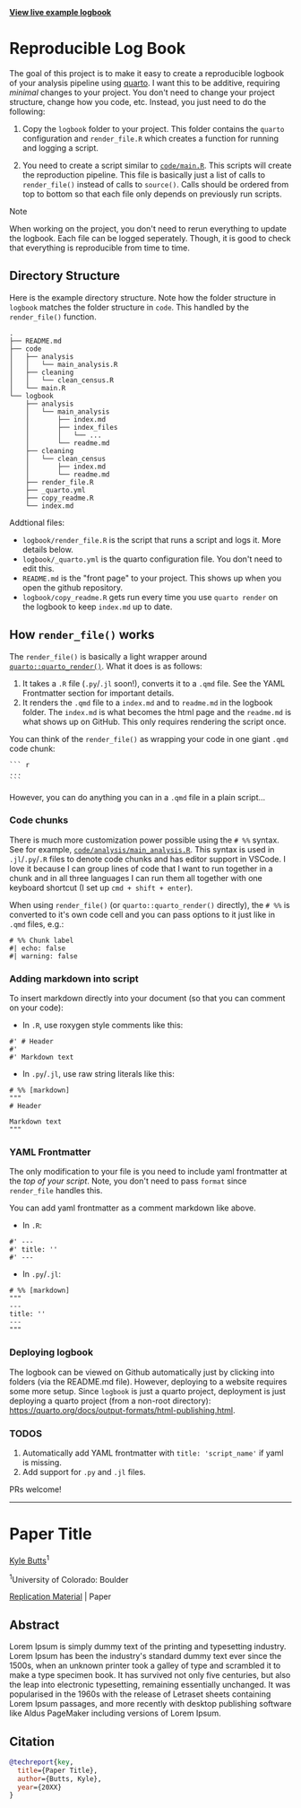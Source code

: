 <div class="center">
  <a href='https://kylebutts.github.io/repro_project'><b>View live example logbook</b></a>
</div>

# Reproducible Log Book

The goal of this project is to make it easy to create a reproducible logbook of your analysis pipeline using [quarto](https://quarto.org/). I want this to be additive, requiring *minimal* changes to your project. You don't need to change your project structure, change how you code, etc. Instead, you just need to do the following:

1. Copy the `logbook` folder to your project. This folder contains the `quarto` configuration and `render_file.R` which creates a function for running and logging a script. 

2. You need to create a script similar to [`code/main.R`](https://github.com/kylebutts/repro_project/blob/main/code/main.R). This scripts will create the reproduction pipeline. This file is basically just a list of calls to `render_file()` instead of calls to `source()`. Calls should be ordered from top to bottom so that each file only depends on previously run scripts. 

>[!NOTE]
> When working on the project, you don't need to rerun everything to update the logbook. Each file can be logged seperately. Though, it is good to check that everything is reproducible from time to time. 


## Directory Structure

Here is the example directory structure. Note how the folder structure in `logbook` matches the folder structure in `code`. This handled by the `render_file()` function. 

```
.
├── README.md
├── code
│   ├── analysis
│   │   └── main_analysis.R
│   ├── cleaning
│   │   └── clean_census.R
│   └── main.R
└── logbook
    ├── analysis
    │   └── main_analysis
    │       ├── index.md
    │       ├── index_files
    │       │   └── ...
    │       └── readme.md
    ├── cleaning
    │   └── clean_census
    │       ├── index.md
    │       └── readme.md
    ├── render_file.R
    ├── _quarto.yml
    ├── copy_readme.R
    └── index.md
```

Addtional files:
- `logbook/render_file.R` is the script that runs a script and logs it. More details below.
- `logbook/_quarto.yml` is the quarto configuration file. You don't need to edit this.
- `README.md` is the "front page" to your project. This shows up when you open the github repository. 
- `logbook/copy_readme.R` gets run every time you use `quarto render` on the logbook to keep `index.md` up to date.


## How `render_file()` works

The `render_file()` is basically a light wrapper around [`quarto::quarto_render()`](https://quarto.org/docs/prerelease/1.4/script.html). What it does is as follows:

1. It takes a `.R` file (`.py`/`.jl` soon!), converts it to a `.qmd` file. See the YAML Frontmatter section for important details.
2. It renders the `.qmd` file to a `index.md` and to `readme.md` in the logbook folder. The `index.md` is what becomes the html page and the `readme.md` is what shows up on GitHub. This only requires rendering the script once.

You can think of the `render_file()` as wrapping your code in one giant `.qmd` code chunk: 
`````
``` r
...
```
`````

However, you can do anything you can in a `.qmd` file in a plain script... 

### Code chunks

There is much more customization power possible using the `# %%` syntax. See for example, [`code/analysis/main_analysis.R`](https://github.com/kylebutts/repro_project/blob/main/code/analysis/main_analysis.R). This syntax is used in `.jl`/`.py`/`.R` files to denote code chunks and has editor support in VSCode. I love it because I can group lines of code that I want to run together in a chunk and in all three languages I can run them all together with one keyboard shortcut (I set up `cmd + shift + enter`).

When using `render_file()` (or `quarto::quarto_render()` directly), the `# %%` is converted to it's own code cell and you can pass options to it just like in `.qmd` files, e.g.:
```
# %% Chunk label
#| echo: false
#| warning: false
```

### Adding markdown into script

To insert markdown directly into your document (so that you can comment on your code):

- In `.R`, use roxygen style comments like this:
```
#' # Header
#'
#' Markdown text
```

- In `.py`/`.jl`, use raw string literals like this:
```
# %% [markdown]
"""
# Header

Markdown text
"""
```


### YAML Frontmatter
The only modification to your file is you need to include yaml frontmatter at the *top of your script*. Note, you don't need to pass `format` since `render_file` handles this. 

You can add yaml frontmatter as a comment markdown like above. 

- In `.R`: 
```
#' ---
#' title: ''
#' ---
```

- In `.py`/`.jl`:
```
# %% [markdown]
"""
---
title: ''
---
"""
```


### Deploying logbook

The logbook can be viewed on Github automatically just by clicking into folders (via the README.md file). However, deploying to a website requires some more setup. Since `logbook` is just a quarto project, deployment is just deploying a quarto project (from a non-root directory): https://quarto.org/docs/output-formats/html-publishing.html.


### TODOS

1. Automatically add YAML frontmatter with `title: 'script_name'` if yaml is missing.
2. Add support for `.py` and `.jl` files.

PRs welcome!


---
# Paper Title

[Kyle Butts](https://www.kylebutts.com/)<sup>1</sup>

<sup>1</sup>University of Colorado: Boulder

[Replication Material]() | Paper


## Abstract

Lorem Ipsum is simply dummy text of the printing and typesetting industry. Lorem Ipsum has been the industry's standard dummy text ever since the 1500s, when an unknown printer took a galley of type and scrambled it to make a type specimen book. It has survived not only five centuries, but also the leap into electronic typesetting, remaining essentially unchanged. It was popularised in the 1960s with the release of Letraset sheets containing Lorem Ipsum passages, and more recently with desktop publishing software like Aldus PageMaker including versions of Lorem Ipsum.

## Citation

```bib
@techreport{key,
  title={Paper Title},
  author={Butts, Kyle},
  year={20XX}
}
```


